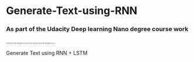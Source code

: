 # Generate-Text-using-RNN
### As part of the Udacity Deep learning Nano degree course work

.................................

Generate Text using RNN + LSTM
